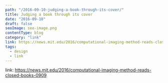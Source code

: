 ```yaml
---
path: "/2016-09-10-judging-a-book-through-its-cover/"
title: Judging a book through its cover
date: "2016-09-10"
draft: false
seoImage: seo-image.png
contentType: blog
category: "link"
link: https://news.mit.edu/2016/computational-imaging-method-reads-closed-books-0909
tags:
  - design
  - link
---
```


link: https://news.mit.edu/2016/computational-imaging-method-reads-closed-books-0909
